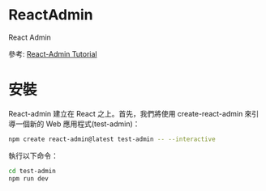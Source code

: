 # ReactAdmin
React Admin

參考: [React-Admin Tutorial](https://marmelab.com/react-admin/Tutorial.html)

# 安裝
React-admin 建立在 React 之上。首先，我們將使用 create-react-admin 來引導一個新的 Web 應用程式(test-admin)：
```bash
npm create react-admin@latest test-admin -- --interactive
```
執行以下命令：
```bash
cd test-admin
npm run dev
```
